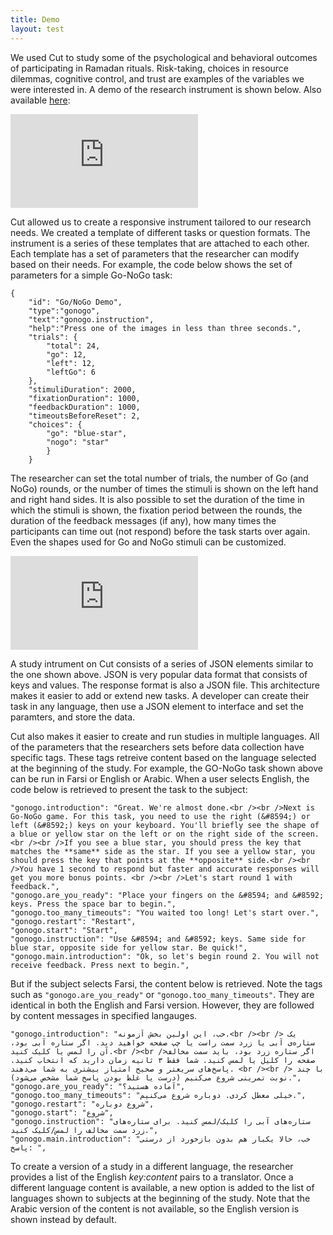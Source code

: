 ```yaml
---
title: Demo
layout: test
---
```


We used Cut to study some of the psychological and behavioral outcomes of participating in Ramadan rituals. Risk-taking, choices in resource dilemmas, cognitive control, and trust are examples of the variables we were interested in. A demo of the research instrument is shown below. Also available [here](https://lens.cut.social/#/mad2020a/en):

<div class="demo-container">
  <iframe src="https://lens.cut.social/#/mad2020a/en" frameborder="0" allowfullscreen=""></iframe>
</div>

Cut allowed us to create a responsive instrument tailored to our research needs. We created a template of different tasks or question formats. The instrument is a series of these templates that are attached to each other. Each template has a set of parameters that the researcher can modify based on their needs. For example, the code below shows the set of parameters for a simple Go-NoGo task: 

    {
	    "id": "Go/NoGo Demo",
	    "type":"gonogo",
	    "text":"gonogo.instruction",
	    "help":"Press one of the images in less than three seconds.",
	    "trials": {
		    "total": 24,
		    "go": 12,
		    "left": 12,
		    "leftGo": 6
		},
		"stimuliDuration": 2000,
		"fixationDuration": 1000,
		"feedbackDuration": 1000,
		"timeoutsBeforeReset": 2,
		"choices": {
			"go": "blue-star",
			"nogo": "star"
			}
		}

The researcher can set the total number of trials, the number of Go (and NoGo) rounds, or the number of times the stimuli is shown on the left hand and right hand sides. It is also possible to set the duration of the time in which the stimuli is shown, the fixation period between the rounds, the duration of the feedback messages (if any), how many times the participants can time out (not respond) before the task starts over again. Even the shapes used for Go and NoGo stimuli can be customized. 

<div class="demo-container">
  <iframe src="https://lens.cut.social/#/gonogo" frameborder="0" allowfullscreen=""></iframe>
</div>

A study intrument on Cut consists of a series of JSON elements similar to the one shown above. JSON is very popular data format that consists of keys and values. The response format is also a JSON file. This architecture makes it easier to add or extend new tasks. A developer can create their task in any language, then use a JSON element to interface and set the paramters, and store the data.   

Cut also makes it easier to create and run studies in multiple languages. All of the parameters that the researchers sets before data collection have specific tags. These tags retreive content based on the language selected at the beginning of the study. For example, the GO-NoGo task shown above can be run in Farsi or English or Arabic. When a user selects English, the code below is retrieved to present the task to the subject: 

    "gonogo.introduction": "Great. We're almost done.<br /><br />Next is Go-NoGo game. For this task, you need to use the right (&#8594;) or left (&#8592;) keys on your keyboard. You'll briefly see the shape of a blue or yellow star on the left or on the right side of the screen.<br /><br />If you see a blue star, you should press the key that matches the **same** side as the star. If you see a yellow star, you should press the key that points at the **opposite** side.<br /><br />You have 1 second to respond but faster and accurate responses will get you more bonus points. <br /><br />Let's start round 1 with feedback.",
    "gonogo.are_you_ready": "Place your fingers on the &#8594; and &#8592; keys. Press the space bar to begin.",
    "gonogo.too_many_timeouts": "You waited too long! Let's start over.",
    "gonogo.restart": "Restart",
    "gonogo.start": "Start",
    "gonogo.instruction": "Use &#8594; and &#8592; keys. Same side for blue star, opposite side for yellow star. Be quick!",
    "gonogo.main.introduction": "Ok, so let's begin round 2. You will not receive feedback. Press next to begin.",


But if the subject selects Farsi, the content below is retrieved. Note the tags such as `"gonogo.are_you_ready"` or `"gonogo.too_many_timeouts"`. They are identical in both the English and Farsi version. However, they are followed by content messages in specified langauges. 


    "gonogo.introduction": "خب، این اولین بخش آزمونه.<br /><br /> یک ستاره‌ی آبی یا زرد سمت راست یا چپ صفحه خواهید دید. اگر ستاره آبی بود، آن را لمس یا کلیک کنید.<br /><br />اگر ستاره زرد بود، باید سمت مخالف صفحه را کلیل یا لمس کنید. شما فقط ۳ ثانیه زمان دارید که انتخاب کنید. پاسخ‌های سریعتر و صحیح امتیاز بیشتری به شما می‌دهند. <br /><br /> با چند نوبت تمرینی شروع می‌کنیم (درست یا غلط بودن پاسخ شما مشخص می‌شود).",
    "gonogo.are_you_ready": "آماده هستید؟",
    "gonogo.too_many_timeouts": "خیلی معطل کردی. دوباره شروع می‌کنیم.",
    "gonogo.restart": "شروع دوباره",
    "gonogo.start": "شروع",
    "gonogo.instruction": "ستاره‌های آبی را کلیک/لمس کنید. برای ستاره‌های زرد سمت مخالف را لمس/کلیک کنید.",
    "gonogo.main.introduction": "خب، حالا یکبار هم بدون بازخورد از درستی پاسخ: ",

To create a version of a study in a different language, the researcher provides a list of the English *key:content* pairs to a translator. Once a different language content is available, a new option is added to the list of languages shown to subjects at the beginning of the study. Note that the Arabic version of the content is not available, so the English version is shown instead by default. 
 
